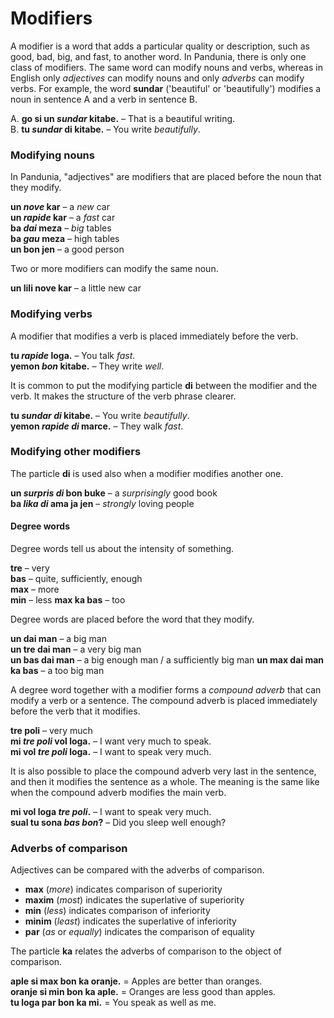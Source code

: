 # Modifiers

A modifier is a word that adds a particular quality or description,
such as good, bad, big, and fast, to another word.
In Pandunia, there is only one class of modifiers.
The same word can modify nouns and verbs,
whereas in English only _adjectives_ can modify nouns
and only _adverbs_ can modify verbs.
For example, the word
**sundar**
('beautiful' or 'beautifully')
modifies a noun in sentence A
and a verb in sentence B.

A. **go si un _sundar_ kitabe.**
– That is a beautiful writing.  
B. **tu _sundar_ di kitabe.**
– You write _beautifully_.


### Modifying nouns

In Pandunia, "adjectives" are modifiers that are placed before the noun that they modify.

**un _nove_ kar**
– a _new_ car  
**un _rapide_ kar**
– a _fast_ car  
**ba _dai_ meza**
– _big_ tables  
**ba _gau_ meza**
– high tables  
**un bon jen**
– a good person

Two or more modifiers can modify the same noun.

**un lili nove kar**
– a little new car


### Modifying verbs

A modifier that modifies a verb
is placed immediately before the verb.

**tu _rapide_ loga.**
– You talk _fast_.  
**yemon _bon_ kitabe.**
– They write _well_.

It is common to put the modifying particle
**di**
between the modifier and the verb.
It makes the structure of the verb phrase clearer.

**tu _sundar di_ kitabe.**
– You write _beautifully_.  
**yemon _rapide di_ marce.**
– They walk _fast_.


### Modifying other modifiers

The particle
**di**
is used also when a modifier modifies another one.

**un _surpris di_ bon buke**
– a _surprisingly_ good book  
**ba _lika di_ ama ja jen**
– _strongly_ loving people


#### Degree words

Degree words tell us about the intensity of something.

**tre**
– very  
**bas**
– quite, sufficiently, enough  
**max**
– more  
**min**
– less
**max ka bas**
– too  

Degree words are placed before the word that they modify.

**un dai man**
– a big man  
**un tre dai man**
– a very big man  
**un bas dai man**
– a big enough man / a sufficiently big man
**un max dai man ka bas**
– a too big man  

A degree word together with a modifier forms a _compound adverb_
that can modify a verb or a sentence.
The compound adverb is placed immediately before the verb that it modifies.

**tre poli**
– very much  
**mi _tre poli_ vol loga.**
– I want very much to speak.  
**mi vol _tre poli_ loga.**
– I want to speak very much.

It is also possible to place the compound adverb very last in the sentence,
and then it modifies the sentence as a whole.
The meaning is the same like when the compound adverb modifies the main verb.

**mi vol loga _tre poli_.**
– I want to speak very much.  
**sual tu sona _bas bon_?**
– Did you sleep well enough?


### Adverbs of comparison

Adjectives can be compared with the adverbs of comparison.

- **max**
  (_more_) indicates comparison of superiority
- **maxim**
  (_most_) indicates the superlative of superiority
- **min**
  (_less_) indicates comparison of inferiority
- **minim**
  (_least_) indicates the superlative of inferiority
- **par**
  (_as_ or _equally_) indicates the comparison of equality

The particle
**ka**
relates the adverbs of comparison to the object of comparison.

**aple si max bon ka oranje.**
= Apples are better than oranges.  
**oranje si min bon ka aple.**
= Oranges are less good than apples.  
**tu loga par bon ka mi.**
= You speak as well as me.

